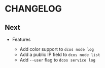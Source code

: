 # CHANGELOG

## Next

* Features

  * Add color support to `dcos node log`
  * Add a public IP field to `dcos node list`
  * Add `--user` flag to `dcos service log`
